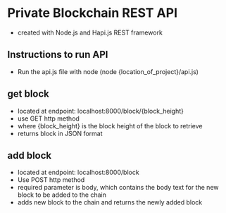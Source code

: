 # Private Blockchain REST API
- created with Node.js and Hapi.js REST framework

## Instructions to run API
- Run the api.js file with node (node {location_of_project}/api.js)


## get block 
- located at endpoint: localhost:8000/block/{block_height}
- use GET http method
- where {block_height} is the block height of the block to retrieve
- returns block in JSON format

## add block
- located at endpoint: localhost:8000/block
- Use POST http method
- required parameter is body, which contains the body text for the new block to be added to the chain
- adds new block to the chain and returns the newly added block
